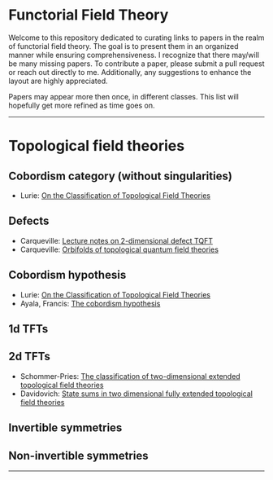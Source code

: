 # Functorial Field Theory

Welcome to this repository dedicated to curating links to papers in the realm of functorial field theory. The goal is to present them in an organized manner while ensuring comprehensiveness. I recognize that there may/will be many missing papers. To contribute a paper, please submit a pull request or reach out directly to me. Additionally, any suggestions to enhance the layout are highly appreciated.

Papers may appear more then once, in different classes. This list will hopefully get more refined as time goes on.

---

# Topological field theories
## Cobordism category (without singularities)
* Lurie: [On the Classification of Topological Field Theories](https://arxiv.org/abs/0905.0465)
## Defects
* Carqueville: [Lecture notes on 2-dimensional defect TQFT](https://arxiv.org/abs/1607.05747)
* Carqueville: [Orbifolds of topological quantum field theories](https://arxiv.org/abs/2307.16674)
## Cobordism hypothesis 
* Lurie: [On the Classification of Topological Field Theories](https://arxiv.org/abs/0905.0465)
* Ayala, Francis: [The cobordism hypothesis](https://arxiv.org/abs/1705.02240)
## 1d TFTs
## 2d TFTs
* Schommer-Pries: [The classification of two-dimensional extended topological field theories](https://arxiv.org/abs/1112.1000)
* Davidovich: [State sums in two dimensional fully extended topological field theories](https://repositories.lib.utexas.edu/handle/2152/ETD-UT-2011-05-3139)
## Invertible symmetries 

## Non-invertible symmetries 

---

